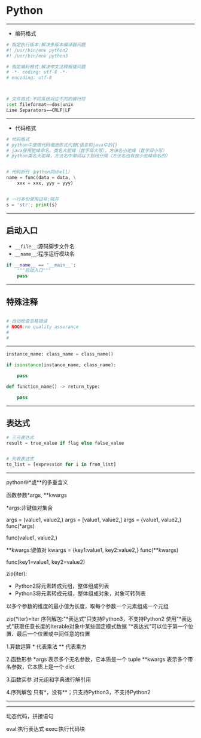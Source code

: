 # Python
---
- 编码格式
```py
# 指定执行版本:解决多版本编译器问题
#! /usr/bin/env python2
#! /usr/bin/env python3

# 指定编码格式:解决中文注释报错问题
# -*- coding: utf-8 -*-
# encoding: utf-8



# 文件格式:不同系统对应不同的换行符
:set fileformat——dos|unix
Line Separators——CRLF|LF

```
---
- 代码格式
```py
# 代码格式
# python中使用代码缩进形式代替C语言和java中的{}
# java使用驼峰命名，类名大驼峰（首字母大写），方法名小驼峰（首字母小写）
# python类名大驼峰，方法名中单词以下划线分隔（方法名也有按小驼峰命名的）


# 代码折行（python同shell）
name = func(data = data, \
    xxx = xxx, yyy = yyy)


# 一行多句使用逗号;隔开
s = 'str'; print(s)

```


---
## 启动入口
- `__file__`:源码脚步文件名
- `__name__`:程序运行模块名

```py
if __name__ == '__main__':
    """启动入口"""
    pass
```

---
## 特殊注释
```py

# 自动检查忽略错误
# NOQA:no quality assurance
#
#
```
---
```py
instance_name: class_name = class_name()

if isinstance(instance_name, class_name):

    pass

def function_name() -> return_type:

    pass

```

---
## 表达式
```py
# 三元表达式
result = true_value if flag else false_value


# 列表表达式
to_list = [expression for i in from_list]

```


---



python中*或**的多重含义

函数参数*args, **kwargs


*args:非键值对集合

args = (value1, value2,)
args = [value1, value2,]
args = {value1, value2,}
func(*args)

func(value1, value2,)

**kwargs:键值对
kwargs = {key1:value1, key2:value2,}
func(**kwargs)

func(key1=value1, key2=value2)


zip(iter):
- Python2将元素转成元组，整体组成列表
- Python3将元素转成元组，整体组成对象，对象可转列表

以多个参数的维度的最小值为长度，取每个参数一个元素组成一个元组

zip(*iter)=iter
序列解包:"*表达式"只支持Python3，不支持Python2
使用"*表达式"获取任意长度的Iterable对象中某些固定模式数据
"*表达式"可以位于第一个位置、最后一个位置或中间任意的位置

1.算数运算
    *   代表乘法
    **  代表乘方

2.函数形参
    *args 表示多个无名参数，它本质是一个 tuple
    **kwargs 表示多个带名参数，它本质上是一个 dict

3.函数实参
    对元组和字典进行解引用

4.序列解包
    只有*，没有**；只支持Python3，不支持Python2

---
---

动态代码，拼接语句

eval:执行表达式
exec:执行代码块